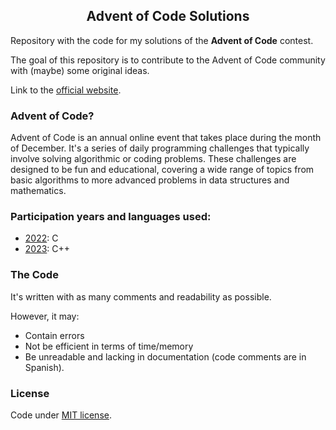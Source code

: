 <div align="center">
    <h2>Advent of Code Solutions</h2>
</div>

Repository with the code for my solutions of the **Advent of Code** contest.

The goal of this repository is to contribute to the Advent of Code community with (maybe) some original ideas.

Link to the [official website](https://adventofcode.com/).

### Advent of Code?

Advent of Code is an annual online event that takes place during the month of December. It's a series of daily programming challenges that typically involve solving algorithmic or coding problems. These challenges are designed to be fun and educational, covering a wide range of topics from basic algorithms to more advanced problems in data structures and mathematics.

### Participation years and languages used:
 - [2022](https://adventofcode.com/2022): C
 - [2023](https://adventofcode.com/2023): C++

### The Code

It's written with as many comments and readability as possible.

However, it may:

 - Contain errors
 - Not be efficient in terms of time/memory
 - Be unreadable and lacking in documentation (code comments are in Spanish).

### License
Code under [MIT license](https://github.com/CLozano03/myAoC/blob/main/LICENSE).

